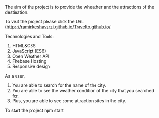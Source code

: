 

The aim of the project is to provide the wheather and the attractions of the destination.

To visit the project please click the URL 
(https://raminkeshavarzi.github.io/Travelto.github.io/)


Technologies and Tools:

1) HTML&CSS
2) JavaScript (ES6)
3) Open Weather API
4) Firebase Hosting 
5) Responsive design


 
 As a user, 
 1) You are able to search for the name of the city.
 2) You are able to see the weather condition of the city that you searched for.
 3) Plus, you are able to see some attraction sites in the city.


To start the project
npm start
